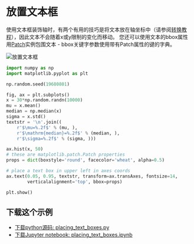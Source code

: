 # 放置文本框

使用文本框装饰轴时，有两个有用的技巧是将文本放在轴坐标中（请参阅[转换教程](https://matplotlib.org/tutorials/advanced/transforms_tutorial.html)），因此文本不会随着x或y限制的变化而移动。 您还可以使用文本的bbox属性用[Patch](https://matplotlib.org/api/_as_gen/matplotlib.patches.Patch.html#matplotlib.patches.Patch)实例包围文本 -  bbox关键字参数使用带有Patch属性的键的字典。

![放置文本框](https://matplotlib.org/_images/sphx_glr_placing_text_boxes_001.png)

```python
import numpy as np
import matplotlib.pyplot as plt

np.random.seed(19680801)

fig, ax = plt.subplots()
x = 30*np.random.randn(10000)
mu = x.mean()
median = np.median(x)
sigma = x.std()
textstr = '\n'.join((
    r'$\mu=%.2f$' % (mu, ),
    r'$\mathrm{median}=%.2f$' % (median, ),
    r'$\sigma=%.2f$' % (sigma, )))

ax.hist(x, 50)
# these are matplotlib.patch.Patch properties
props = dict(boxstyle='round', facecolor='wheat', alpha=0.5)

# place a text box in upper left in axes coords
ax.text(0.05, 0.95, textstr, transform=ax.transAxes, fontsize=14,
        verticalalignment='top', bbox=props)

plt.show()
```

## 下载这个示例
            
- [下载python源码: placing_text_boxes.py](https://matplotlib.org/_downloads/placing_text_boxes.py)
- [下载Jupyter notebook: placing_text_boxes.ipynb](https://matplotlib.org/_downloads/placing_text_boxes.ipynb)